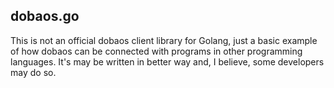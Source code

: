 ## dobaos.go

This is not an official dobaos client library for Golang, just a basic example of how dobaos can be connected with programs in other programming languages.
It's may be written in better way and, I believe, some developers may do so.
